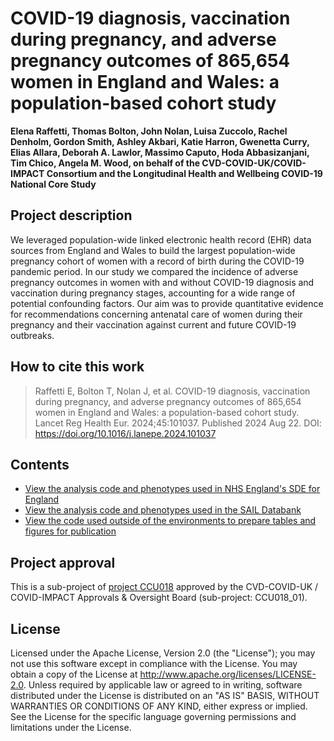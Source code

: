 # COVID-19 diagnosis, vaccination during pregnancy, and adverse pregnancy outcomes of 865,654 women in England and Wales: a population-based cohort study

**Elena Raffetti, Thomas Bolton, John Nolan, Luisa Zuccolo, Rachel Denholm, Gordon Smith, Ashley Akbari, Katie Harron, Gwenetta Curry, Elias Allara, Deborah A. Lawlor, Massimo Caputo, Hoda Abbasizanjani, Tim Chico, Angela M. Wood, on behalf of the CVD-COVID-UK/COVID-IMPACT Consortium and the Longitudinal Health and Wellbeing COVID-19 National Core Study**

## Project description
We leveraged population-wide linked electronic health record (EHR) data sources from England and Wales to build the largest population-wide pregnancy cohort of women with a record of birth during the COVID-19 pandemic period. In our study we compared the incidence of adverse pregnancy outcomes in women with and without COVID-19 diagnosis and vaccination during pregnancy stages, accounting for a wide range of potential confounding factors. Our aim was to provide quantitative evidence for recommendations concerning antenatal care of women during their pregnancy and their vaccination against current and future COVID-19 outbreaks.

## How to cite this work
> Raffetti E, Bolton T, Nolan J, et al. COVID-19 diagnosis, vaccination during pregnancy, and adverse pregnancy outcomes of 865,654 women in England and Wales: a population-based cohort study. Lancet Reg Health Eur. 2024;45:101037. Published 2024 Aug 22. DOI: https://doi.org/10.1016/j.lanepe.2024.101037

## Contents

* [View the analysis code and phenotypes used in NHS England's SDE for England](https://github.com/BHFDSC/CCU018_01/tree/main/england)
* [View the analysis code and phenotypes used in the SAIL Databank](https://github.com/BHFDSC/CCU018_01/tree/main/wales)
* [View the code used outside of the environments to prepare tables and figures for publication](https://github.com/BHFDSC/CCU018_01/tree/main/outside)

## Project approval

This is a sub-project of [project CCU018](https://github.com/BHFDSC/CCU018) approved by the CVD-COVID-UK / COVID-IMPACT Approvals & Oversight Board (sub-project: CCU018_01).

## License

Licensed under the Apache License, Version 2.0 (the "License"); you may not use this software except in compliance with the License. You may obtain a copy of the License at http://www.apache.org/licenses/LICENSE-2.0. Unless required by applicable law or agreed to in writing, software distributed under the License is distributed on an "AS IS" BASIS, WITHOUT WARRANTIES OR CONDITIONS OF ANY KIND, either express or implied. See the License for the specific language governing permissions and limitations under the License.
